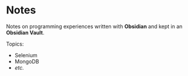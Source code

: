 # Notes

Notes on programming experiences written with **Obsidian** and kept in an **Obsidian Vault**.

Topics:
- Selenium
- MongoDB
- *etc.*
